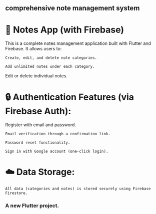 ## comprehensive note management system



# 📱 Notes App (with Firebase)
This is a complete notes management application built with Flutter and Firebase. It allows users to:

    Create, edit, and delete note categories.

    Add unlimited notes under each category.

Edit or delete individual notes.

# 🔒 Authentication Features (via Firebase Auth):
Register with email and password.

    Email verification through a confirmation link.

    Password reset functionality.

    Sign in with Google account (one-click login).


# ☁️ Data Storage:
    All data (categories and notes) is stored securely using Firebase Firestore.

### A new Flutter project.


